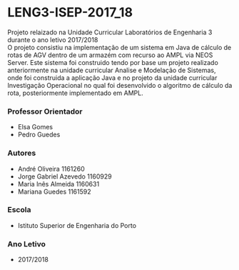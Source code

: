 # LENG3-ISEP-2017_18 
Projeto relaizado na Unidade Curricular Laboratórios de Engenharia 3 durante o ano letivo 2017/2018  
O projeto consistiu na implementação de um sistema em Java de cálculo de rotas de AGV dentro de um armazém com recurso ao AMPL via NEOS Server. Este sistema foi construido tendo por base um projeto realizado anteriormente na unidade curricular Analise e Modelação de Sistemas, onde foi construida a aplicação Java e no projeto da unidade curricular Investigação Operacional no qual foi desenvolvido o algoritmo de cálculo da rota, posteriormente implementado em AMPL.

### Professor Orientador ###
* Elsa Gomes  
* Pedro Guedes  


### Autores ###
* André Oliveira 1161260  
* Jorge Gabriel Azevedo 1160929  
* Maria Inês Almeida 1160631  
* Mariana Guedes 1161592  

### Escola ###
* Istituto Superior de Engenharia do Porto

### Ano Letivo ###
* 2017/2018
